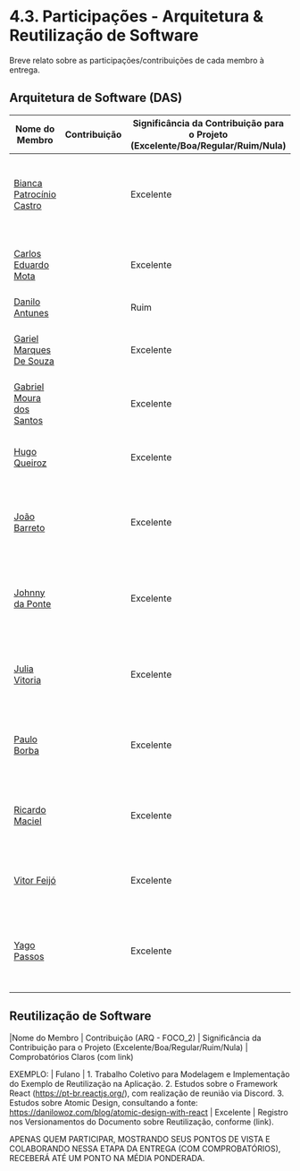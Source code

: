 # 4.3. Participações - Arquitetura & Reutilização de Software

Breve relato sobre as participações/contribuições de cada membro à entrega.

## Arquitetura de Software (DAS)

| Nome do Membro                                                   | Contribuição                                                       | Significância da Contribuição para o Projeto (Excelente/Boa/Regular/Ruim/Nula) | Comprobatórios Claros (com link)                                             |
| ---------------------------------------------------------------- | ------------------------------------------------------------------ | ------------------------------------------------------------------------------ | ---------------------------------------------------------------------------- |
| [Bianca Patrocínio Castro](https://github.com/BiancaPatrocinio7) |  | Excelente  | [Representação arquitetural]() <br /> [Metas e Restrições arquiteturais]() <br /> [Visualização lógica]() |
| [Carlos Eduardo Mota](https://github.com/CADU110)                |  | Excelente  | [Representação arquitetural]() <br />  [Visualização de implementação]() <br />  [Qualidade]() |
| [Danilo Antunes](https://github.com/Danilo-Carvalho-Antunes)     |  | Ruim       | [Visualização Caso de uso]()  |
| [Gariel Marques De Souza](https://github.com/GabrielMS00)        |  | Excelente  | [Introdução]() <br /> [Visualização de dados]() <br /> [Tamanho e performance]() |
| [Gabriel Moura dos Santos](https://github.com/thegm445)          |  | Excelente  | [Visualização de deploy]() <br /> [Tamanho e performance]()  |
| [Hugo Queiroz](https://github.com/melohugo)                      |  | Excelente  | [Visualização de deploy]() <br /> [Visualização de dados]() <br /> [Qualidades]() |
| [João Barreto](https://github.com/JoaoBarreto03)                 |  | Excelente  | [Visualização Caso de uso]() <br /> [Visualização de deploy]() <br /> [Visualização de dados]() |
| [Johnny da Ponte](https://github.com/JohnnyLopess)               |  | Excelente  | [Visualização Caso de uso]() <br /> [Visualização de processo]() <br /> [Visualização de dados]() <br /> [Qualidades]()  |
| [Julia Vitoria](https://github.com/juhvitoria4)                  |  | Excelente  | [Representação arquitetural]() <br /> [Visualização lógica]() <br /> [Visualização de processo]()  |
| [Paulo Borba](https://github.com/paulohborba)                    |  | Excelente  | [Introdução]() <br /> [Tamanho e performance]() <br /> [Metas e Restrições arquiteturais]()  |
| [Ricardo Maciel](https://github.com/avmricardo)                  |  | Excelente  | [Introdução]() <br /> [Metas e Restrições arquiteturais]() <br /> [Tamanho e performance]() |
| [Vitor Feijó](https://github.com/vitorfleonardo)                 |  | Excelente  | [Representação arquitetural]() <br />  [Visualização de implementação]() <br />  [Qualidade]()  |
| [Yago Passos](https://github.com/yagompassos)                    |  | Excelente  | [Metas e Restrições arquiteturais]() <br /> [Visualização de processo]() <br /> [Visualização de implementação]()| 

## Reutilização de Software

|Nome do Membro | Contribuição (ARQ - FOCO_2) | Significância da Contribuição para o Projeto (Excelente/Boa/Regular/Ruim/Nula) | Comprobatórios Claros (com link)

EXEMPLO:
| Fulano | 1. Trabalho Coletivo para Modelagem e Implementação do Exemplo de Reutilização na Aplicação. 2. Estudos sobre o Framework React (https://pt-br.reactjs.org/), com realização de reunião via Discord. 3. Estudos sobre Atomic Design, consultando a fonte: https://danilowoz.com/blog/atomic-design-with-react | Excelente | Registro nos Versionamentos do Documento sobre Reutilização, conforme (link).

APENAS QUEM PARTICIPAR, MOSTRANDO SEUS PONTOS DE VISTA E COLABORANDO NESSA ETAPA DA ENTREGA (COM COMPROBATÓRIOS), RECEBERÁ ATÉ UM PONTO NA MÉDIA PONDERADA.
